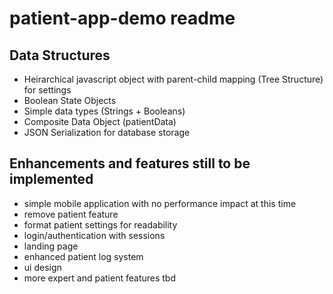 # patient-app-demo readme

## Data Structures

-   Heirarchical javascript object with parent-child mapping (Tree Structure) for settings
-   Boolean State Objects
-   Simple data types (Strings + Booleans)
-   Composite Data Object (patientData)
-   JSON Serialization for database storage

## Enhancements and features still to be implemented

-   simple mobile application with no performance impact at this time
-   remove patient feature
-   format patient settings for readability
-   login/authentication with sessions
-   landing page
-   enhanced patient log system
-   ui design
-   more expert and patient features tbd

